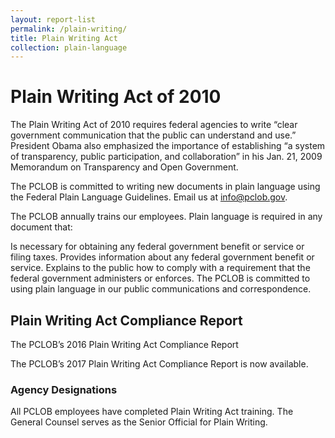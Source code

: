 ```yaml
---
layout: report-list
permalink: /plain-writing/
title: Plain Writing Act
collection: plain-language
---
```


# Plain Writing Act of 2010



The Plain Writing Act of 2010 requires federal agencies to write “clear government communication that the public can understand and use.” President Obama also emphasized the importance of establishing “a system of transparency, public participation, and collaboration” in his Jan. 21, 2009 Memorandum on Transparency and Open Government.



The PCLOB is committed to writing new documents in plain language using the Federal Plain Language Guidelines. Email us at info@pclob.gov.



The PCLOB annually trains our employees. Plain language is required in any document that:


Is necessary for obtaining any federal government benefit or service or filing taxes.
Provides information about any federal government benefit or service.
Explains to the public how to comply with a requirement that the federal government administers or enforces.
The PCLOB is committed to using plain language in our public communications and correspondence.



## Plain Writing Act Compliance Report


The PCLOB’s 2016 Plain Writing Act Compliance Report 


The PCLOB’s 2017 Plain Writing Act Compliance Report is now available.


### Agency Designations

All PCLOB employees have completed Plain Writing Act training. The General Counsel serves as the Senior Official for Plain Writing.
